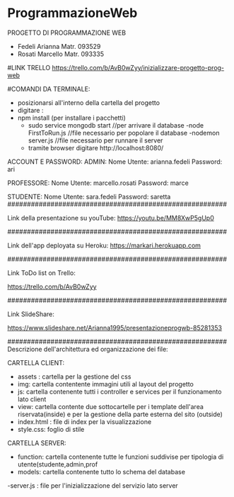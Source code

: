 # ProgrammazioneWeb
PROGETTO DI PROGRAMMAZIONE WEB 
- Fedeli Arianna Matr. 093529
- Rosati Marcello Matr. 093335


#LINK TRELLO
https://trello.com/b/AvB0wZyy/inizializzare-progetto-prog-web

#COMANDI DA TERMINALE:
- posizionarsi all'interno della cartella del progetto
- digitare :
- npm install (per installare i pacchetti)
    - sudo service mongodb start    //per arrivare il database
    -node FirstToRun.js  //file necessario per popolare il database
    -nodemon server.js     //file necessario per runnare il server
    - tramite browser digitare http://localhost:8080/

ACCOUNT E PASSWORD:
ADMIN:
Nome Utente: arianna.fedeli
Password: ari

PROFESSORE:
Nome Utente: marcello.rosati
Password: marce

STUDENTE:
Nome Utente: sara.fedeli
Password: saretta
########################################################

Link della presentazione su youTube:
https://youtu.be/MM8XwP5gUp0


########################################################

Link dell'app deployata su Heroku:
https://markari.herokuapp.com

########################################################

Link ToDo list on Trello:

https://trello.com/b/AvB0wZyy

########################################################

Link SlideShare:

https://www.slideshare.net/Arianna1995/presentazioneprogwb-85281353

########################################################
Descrizione dell'architettura ed organizzazione dei file:

CARTELLA CLIENT:
 - assets : cartella per la gestione del css
 - img: cartella contentente immagini utili al layout del progetto
 - js: cartella contenente tutti i controller e services per il funzionamento lato client
 - view: cartella contente due sottocartelle per i template dell'area riservata(inside) e per la gestione della parte esterna del sito (outside)
 - index.html : file di index per la visualizzazione
 - style.css: foglio di stile

 CARTELLA SERVER:
 - function: cartella contenente tutte le funzioni suddivise per tipologia di utente(studente,admin,prof
 - models: cartella contenente tutto lo schema del database


 -server.js : file per l'inizializzazione del servizio lato server
